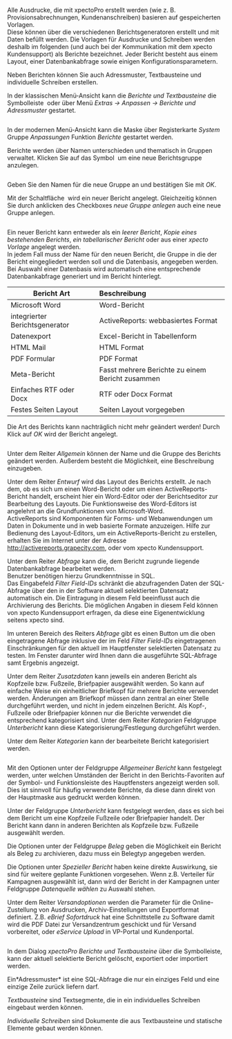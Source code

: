 <!DOCTYPE html>
<html>
<head>
<meta charset="utf-8">
<meta name="viewport" content="width=device-width, initial-scale=1.0">
<title>100_Berichte_und_Adressmuster.md</title>
<link rel="stylesheet" href="https://stackedit.io/res-min/themes/base.css" />
<script type="text/javascript" src="https://cdn.mathjax.org/mathjax/latest/MathJax.js?config=TeX-AMS_HTML"></script>
</head>
<body><div class="container"><p>Alle Ausdrucke, die mit xpectoPro erstellt werden (wie z. B. Provisionsabrechnungen, Kundenanschreiben) basieren auf gespeicherten Vorlagen.  <br>
Diese können über die verschiedenen Berichtsgeneratoren erstellt und mit Daten befüllt werden. Die Vorlagen für Ausdrucke und Schreiben werden deshalb im folgenden (und auch bei der Kommunikation mit dem xpecto Kundensupport) als Berichte bezeichnet. Jeder Bericht besteht aus einem Layout, einer Datenbankabfrage sowie einigen Konfigurationsparametern. </p>

<p>Neben Berichten können Sie auch Adressmuster, Textbausteine und individuelle Schreiben erstellen.</p>

<p>In der klassischen Menü-Ansicht kann die <em>Berichte und Textbausteine</em>  die Symbolleiste <img src="http://xpecto.github.io/docs/img/img_1442245724286.png" alt="" title=""> oder über Menü <em>Extras → Anpassen → Berichte und Adressmuster</em> gestartet.</p>

<p><img src="http://xpecto.github.io/docs/img/img_1461933940294.png" alt="" title=""></p>

<p>In der modernen Menü-Ansicht kann die Maske über Registerkarte <em>System</em> Gruppe <em>Anpassungen</em> Funktion <em>Berichte</em> gestartet werden.</p>

<p>Berichte werden über Namen unterschieden und thematisch in Gruppen verwaltet. Klicken Sie auf das Symbol <img src="http://xpecto.github.io/docs/img/img_1424086630188.png" alt="" title=""> um eine neue Berichtsgruppe anzulegen. </p>

<p><img src="http://xpecto.github.io/docs/img/img_1424086718173.png" alt="" title=""></p>

<p>Geben Sie den Namen für die neue Gruppe an und bestätigen Sie mit <em>OK</em>.</p>

<p>Mit der Schaltfläche <img src="http://xpecto.github.io/docs/img/img_1424086982407.png" alt="" title=""> wird ein neuer Bericht angelegt. Gleichzeitig können Sie durch anklicken des Checkboxes <em>neue Gruppe anlegen</em> auch eine neue Gruppe anlegen.</p>

<p><img src="http://xpecto.github.io/docs/img/img_1442415998478.png" alt="" title=""></p>

<p>Ein neuer Bericht kann entweder als ein <em>leerer Bericht</em>, <em>Kopie eines bestehenden Berichts</em>, <em>ein tabellarischer Bericht</em> oder aus einer <em>xpecto Vorlage</em> angelegt werden.  <br>
In jedem Fall muss der Name für den neuen Bericht, die Gruppe in die der Bericht eingegliedert werden soll und die Datenbasis, angegeben werden.  <br>
Bei Auswahl einer Datenbasis wird automatisch eine entsprechende Datenbankabfrage generiert und im Bericht hinterlegt. </p>

<table>
<thead>
<tr>
  <th>Bericht Art</th>
  <th align="left">Beschreibung</th>
</tr>
</thead>
<tbody><tr>
  <td>Microsoft Word</td>
  <td align="left">Word-Bericht</td>
</tr>
<tr>
  <td>integrierter Berichtsgenerator</td>
  <td align="left">ActiveReports:  webbasiertes Format</td>
</tr>
<tr>
  <td>Datenexport</td>
  <td align="left">Excel-Bericht in Tabellenform</td>
</tr>
<tr>
  <td>HTML Mail</td>
  <td align="left">HTML Format</td>
</tr>
<tr>
  <td>PDF Formular</td>
  <td align="left">PDF Format</td>
</tr>
<tr>
  <td>Meta-Bericht</td>
  <td align="left">Fasst mehrere Berichte zu einem Bericht zusammen</td>
</tr>
<tr>
  <td>Einfaches RTF oder Docx</td>
  <td align="left">RTF oder Docx Format</td>
</tr>
<tr>
  <td>Festes Seiten Layout</td>
  <td align="left">Seiten Layout vorgegeben</td>
</tr>
</tbody></table>


<p>Die Art des Berichts kann nachträglich nicht mehr geändert werden! Durch Klick auf <em>OK</em> wird der Bericht angelegt.</p>

<p><img src="http://xpecto.github.io/docs/img/img_1442317569556.png" alt="" title=""></p>

<p>Unter dem Reiter <em>Allgemein</em> können der Name und die Gruppe des Berichts geändert werden. Außerdem besteht die Möglichkeit, eine Beschreibung einzugeben.</p>

<p>Unter dem Reiter <em>Entwurf</em> wird das Layout des Berichts erstellt. Je nach dem, ob es sich um einen Word-Bericht oder um einen ActiveReports-Bericht handelt, erscheint hier ein Word-Editor oder der Berichtseditor zur Bearbeitung des Layouts. Die Funktionsweise des Word-Editors ist angelehnt an die Grundfunktionen von Microsoft-Word. <br>
ActiveReports sind Komponenten für Forms- und Webanwendungen um Daten in Dokumente und in web basierte Formate anzuzeigen. Hilfe zur Bedienung des Layout-Editors, um ein ActiveReports-Bericht zu erstellen, erhalten Sie im Internet unter der Adresse <a href="http://activereports.grapecity.com">http://activereports.grapecity.com</a>, oder vom xpecto Kundensupport.</p>

<p>Unter dem Reiter <em>Abfrage</em> kann die, dem Bericht zugrunde liegende Datenbankabfrage bearbeitet werden.  <br>
Benutzer benötigen hierzu Grundkenntnisse in SQL.  <br>
Das Eingabefeld <em>Filter Field-IDs</em> schränkt die abzufragenden Daten der SQL-Abfrage über den in der Software aktuell selektierten Datensatz automatisch ein. Die Eintragung in diesem Feld beeinflusst auch die Archivierung des Berichts. Die möglichen Angaben in diesem Feld können von xpecto Kundensupport erfragen, da diese eine Eigenentwicklung seitens xpecto sind.</p>

<p>Im unteren Bereich des Reiters <em>Abfrage</em> gibt es einen Button um die oben eingetragene Abfrage inklusive der im Feld <em>Filter Field-IDs</em> eingetragenen Einschränkungen für den aktuell im Hauptfenster selektierten Datensatz zu testen. Im Fenster darunter wird Ihnen dann die ausgeführte SQL-Abfrage samt Ergebnis angezeigt.</p>

<p>Unter dem Reiter <em>Zusatzdaten</em> kann jeweils ein anderen Bericht als Kopfzeile bzw. Fußzeile, Briefpapier ausgewählt werden. So kann auf einfache Weise ein einheitlicher Briefkopf für mehrere Berichte verwendet werden. Änderungen am Briefkopf müssen dann zentral an einer Stelle durchgeführt werden, und nicht in jedem einzelnen Bericht. Als Kopf-, Fußzeile oder Briefpapier können nur die Berichte verwendet die entsprechend kategorisiert sind. Unter dem Reiter <em>Kategorien</em> Feldgruppe <em>Unterbericht</em> kann diese Kategorisierung/Festlegung durchgeführt werden.</p>

<p>Unter dem Reiter <em>Kategorien</em> kann der bearbeitete Bericht kategorisiert werden. </p>

<p><img src="http://xpecto.github.io/docs/img/img_1442317999574.png" alt="" title=""></p>

<p>Mit den Optionen unter der Feldgruppe <em>Allgemeiner Bericht</em> kann festgelegt werden, unter welchen Umständen der Bericht in den Berichts-Favoriten auf der Symbol- und Funktionsleiste des Hauptfensters angezeigt werden soll. Dies ist sinnvoll für häufig verwendete Berichte, da diese dann direkt von der Hauptmaske aus gedruckt werden können.</p>

<p>Unter der Feldgruppe <em>Unterbericht</em> kann festgelegt werden, dass es sich bei dem Bericht um eine Kopfzeile Fußzeile oder Briefpapier handelt. Der Bericht kann dann in anderen Berichten als Kopfzeile bzw. Fußzeile ausgewählt werden. </p>

<p>Die Optionen unter der Feldgruppe <em>Beleg</em> geben die Möglichkeit ein Bericht als Beleg zu archivieren, dazu muss ein Belegtyp angegeben werden.</p>

<p>Die Optionen unter <em>Spezieller Bericht</em> haben keine direkte Auswirkung, sie sind für weitere geplante Funktionen vorgesehen. Wenn z.B. Verteiler für Kampagnen ausgewählt ist, dann wird der Bericht in der Kampagnen unter Feldgruppe <em>Datenquelle wählen</em> zu Auswahl stehen.</p>

<p>Unter dem Reiter <em>Versandoptionen</em> werden die Parameter für die Online-Zustellung von Ausdrucken, Archiv-Einstellungen und Exportformat definiert. Z.B. <em>eBrief Sofortdruck</em> hat eine Schnittstelle zu Software damit wird die PDF Datei zur Versandzentrum geschickt und für Versand vorbereitet, oder <em>eService Upload</em> in VP-Portal und Kundenportal.</p>

<p><img src="http://xpecto.github.io/docs/img/img_1442570315303.png" alt="" title=""></p>

<p>In dem Dialog <em>xpectoPro Berichte und Textbausteine</em> über die Symbolleiste, kann der aktuell selektierte Bericht gelöscht, exportiert oder importiert werden. </p>

<p>Ein*Adressmuster* ist eine SQL-Abfrage die nur ein einziges Feld und eine einzige Zeile zurück liefern darf.</p>

<p><em>Textbausteine</em> sind Textsegmente, die in ein individuelles Schreiben eingebaut werden können. </p>

<p><em>Individuelle Schreiben</em> sind Dokumente die aus Textbausteine und statische Elemente gebaut werden können.</p></div></body>
</html>